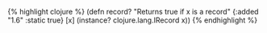 {% highlight clojure %}
(defn record?
  "Returns true if x is a record"
  {:added "1.6"
   :static true}
  [x]
  (instance? clojure.lang.IRecord x))
{% endhighlight %}
